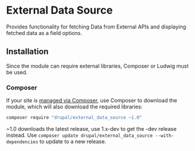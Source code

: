 # External Data Source

Provides functionality for fetching Data from External APIs and displaying fetched data as a field options.
## Installation
Since the module can require external libraries, Composer or Ludwig must be used.

### Composer
If your site is [managed via Composer](https://www.drupal.org/node/2718229), use Composer to
download the module, which will also download the required libraries:
   ```sh
   composer require "drupal/external_data_source ~1.0"
   ```
~1.0 downloads the latest release, use 1.x-dev to get the -dev release instead.
Use ```composer update drupal/external_data_source --with-dependencies``` to update to a new release.
